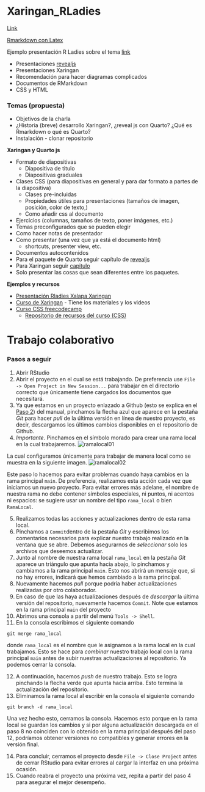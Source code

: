 # Xaringan_RLadies

[Link](https://bookdown.org/yihui/rmarkdown/xaringan.html)

[Rmarkdown con Latex](https://github.com/HaydeePeruyero/Rmarkdown_and_LaTeX)

Ejemplo presentación R Ladies sobre el tema [link](https://www.youtube.com/watch?v=uBXEtM-OHlI&ab_channel=R-LadiesXalapa)


- Presentaciones [revealjs](https://quarto.org/docs/presentations/revealjs/)
- Presentaciones Xaringan
- Recomendación para hacer diagramas complicados
- Documentos de RMarkdown
- CSS y HTML

### Temas (propuesta)

- Objetivos de la charla 
- ¿Historia (breve) desarrollo Xaringan?, ¿reveal js con Quarto? ¿Qué es Rmarkdown o qué es Quarto?
- Instalación - clonar repositorio

**Xaringan y Quarto js**

- Formato de diapositivas
  - Diapositiva de titulo 
  - Diapositivas graduales 
- Clases CSS (para diapositivas en general y para dar formato a partes de la diapositiva)
  - Clases pre-incluidas
  - Propiedades útiles para presentaciones (tamaños de imagen, posición, color de texto,)
  - Como añadir css al documento 
- Ejercicios (columnas, tamaños de texto, poner imágenes, etc.)
- Temas preconfigurados que se pueden elegir
- Como hacer notas de presentador
- Como presentar (una vez que ya está el documento html)
  - shortcuts, presenter view, etc. 
- Documentos autocontenidos 
- Para el paquete de Quarto seguir capítulo de [revealjs](https://quarto.org/docs/presentations/revealjs/)
- Para Xaringan seguir [capitulo](https://bookdown.org/yihui/rmarkdown/xaringan.html) 
- Solo presentar las cosas que sean diferentes entre los paquetes.

**Ejemplos y recursos**
- [Presentación Rladies Xalapa Xaringan](https://slides.silviacanelon.com/introduccion-xaringan)
- [Curso de Xaringan](https://spcanelon.github.io/xaringan-basics-and-beyond/) - Tiene los materiales y los videos 
- [Curso CSS freecodecamp](https://www.youtube.com/watch?v=OXGznpKZ_sA&ab_channel=freeCodeCamp.org)
  - [Repositorio de recursos del curso (CSS)](https://github.com/gitdagray/css_course)

# Trabajo colaborativo

### Pasos a seguir
  1. Abrir RStudio
  2. Abrir el proyecto en el cual se está trabajando. De preferencia use `File -> Open Project in New Session...` para trabajar en el directorio correcto que únicamente tiene cargados los documentos que necesitará.
  3. Ya que estamos en un proyecto enlazado a Github (esto se explica en el [Paso 2](https://cfss.uchicago.edu/setup/git-with-rstudio/)) del manual, pinchamos la flecha azul que aparece en la pestaña *Git* para hacer _pull_ de la última versión en línea de nuestro proyecto, es decir, descargamos los últimos cambios disponibles en el repositorio de Github.
  4. *Importante*. Pinchamos en el símbolo morado para crear una rama local en la cual trabajaremos.
  ![ramalocal01](images/ramalocal01.jpeg)
  
  La cual configuramos únicamente para trabajar de manera local como se muestra en la siguiente imagen.
  ![ramalocal02](images/ramalocal02.jpeg)
  
  Este paso lo hacemos para evitar problemas cuando haya cambios en la rama principal `main`. De preferencia, realizamos esta acción cada vez que iniciamos un nuevo proyecto. Para evitar errores más adelane, el nombre de nuestra rama no debe contener símbolos especiales, ni puntos, ni acentos ni espacios: se sugiere usar un nombre del tipo `rama_local` o bien `RamaLocal`.
  
  5. Realizamos todas las acciones y actualizaciones dentro de esta rama local.
  6. Pinchamos a ``Commit``dentro de la pestaña *Git* y escribimos los comentarios necesarios para explicar nuestro trabajo realizado en la ventana que se abre. Debemos asegurarnos de _seleccionar_ solo los archivos que deseemos actualizar.
  7. Junto al nombre de nuestra rama local `rama_local` en la pestaña *Git* aparece un triángulo que apunta hacia abajo, lo pinchamos y cambiamos a la rama principal `main`. Esto nos abrirá un mensaje que, si no hay errores, indicará que hemos cambiado a la rama principal.
  8. Nuevamente hacemos _pull_ porque podría haber actualizaciones realizadas por otro colaborador.
  9. En caso de que las haya actualizaciones después de _descargar_ la última versión del repositorio, nuevamente hacemos ``Commit``. Note que estamos en la rama principal `main` del proyecto
  10. Abrimos una consola a partir del menú `Tools -> Shell`.
  11. En la consola escribimos el siguiente comando
  ```
  git merge rama_local
  ```
  donde `rama_local` es el nombre que le asignamos a la rama local en la cual trabajamos. Esto se hace para _combinar_ nuestro trabajo local con la rama principal `main` antes de subir nuestras actualizaciones al repositorio. Ya podemos cerrar la consola.
  
  12. A continuación, hacemos _push_ de nuestro trabajo. Esto se logra pinchando la flecha verde que apunta hacia arriba. Esto termina la actualización del repositorio.
  13. Eliminamos la rama local al escribir en la consola el siguiente comando
  ```
  git branch -d rama_local
  ```
  Una vez hecho esto, cerramos la consola. Hacemos esto porque en la rama local se guardan los cambios y si por alguna actualización descargada en el paso 8 no coinciden con lo obtenido en la rama principal después del paso 12, podríamos obtener versiones no compatibles y generar errores en la versión final.
  
  14. Para concluir, cerramos el proyecto desde `File -> Close Project` antes de cerrar RStudio para evitar errores al cargar la interfaz en una próxima ocasión.
  15. Cuando reabra el proyecto una próxima vez, repita a partir del paso 4 para asegurar el mejor desempeño.

